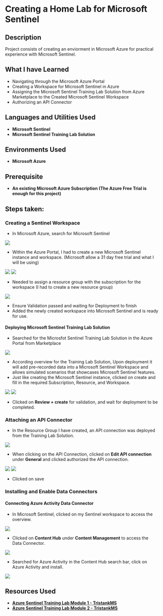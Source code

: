 <h1>Creating a Home Lab for Microsoft Sentinel</h1>


<h2>Description</h2>
Project consists of creating an enviorment in Microsoft Azure for practical experience with Microsoft Sentinel.
<br />

<h2>What I have Learned</h2>

- Navigating through the Microsoft Azure Portal
- Creating a Workspace for Microsoft Sentinel in Azure
- Assigning the Microsoft Sentinel Training Lab Solution from Azure Marketplace to the Created Microsoft Sentinel Workspace
- Authorizing an API Connector 

<h2>Languages and Utilities Used</h2>

- <b>Microsoft Sentinel</b>
- <b>Microsoft Sentinel Training Lab Solution </b>

<h2>Environments Used </h2>

- <b>Microsoft Azure</b>

<h2>Prerequisite</h2>

- <b>An existing Microsoft Azure Subscription (The Azure Free Trial is enough for this project)</b>

<h2>Steps taken:</h2>

<h3>Creating a Sentinel Workspace</h3>

- In Microsoft Azure, search for Microsoft Sentinel
<img src='https://i.imgur.com/UPuQDKV.png'>
  
- Within the Azure Portal, I had to create a new Microsoft Sentinel instance and workspace. (Microsoft allow a 31 day free trial and what I will be using)
<img src='https://i.imgur.com/nQcouxw.png'>
<img src='https://i.imgur.com/z0r9pTT.png'>

- Needed to assign a resource group with the subscription for the workspace (I had to create a new resource group)
<img src='https://i.imgur.com/3SomKpt.png'>
  
- Ensure Validation passed and waiting for Deployment to finish
- Added the newly created workspace into Microsoft Sentinel and is ready for use.

<h4>Deploying Microsoft Sentinel Training Lab Solution</h4>

- Searched for the Microsfot Sentinel Training Lab Solution in the Azure Portal from Marketplace
<img src='https://i.imgur.com/ggnfwBV.png'>

- According overview for the Training Lab Solution, Upon deployment it will add pre-recorded data into a Microsoft Sentinel Workspace and allows simulated scenarios that showcases Microsoft Sentinel features.
- Just like creating the Microsoft Sentinel instance, clicked on create and fill in the required Subscription, Resource, and Workspace.
<img src='https://i.imgur.com/PNOBX3p.png'>
<img src='https://i.imgur.com/kN2CA06.png'>

- Clicked on <b>Review + create</b> for validation, and wait for deployment to be completed.

<h3>Attaching an API Connector</h3>

- In the Resource Group I have created, an API connection was deployed from the Training Lab Solution.
<img src='https://i.imgur.com/V7BGzxh.png'>

- When clicking on the API Connection, clicked on <b>Edit API connection</b> under <b>General</b> and clicked authorized the API connection.
<img src='https://i.imgur.com/R5xDwny.png'>
<img src='https://i.imgur.com/wZUwSAI.png'>

- Clicked on save 

<h3>Installing and Enable Data Connectors</h3>

<h4>Connecting Azure Activity Data Connector</h4>

- In Microsoft Sentinel, clicked on my Sentinel workspace to access the overview.
<img src='https://i.imgur.com/QJra9w6.png'>

- Clicked on <b>Content Hub</b> under <b>Content Management</b> to access the Data Connector.
<img src='https://i.imgur.com/q8CXa4t.png'>

- Searched for Azure Activity in the Content Hub search bar, click on Azure Activity and install.
<img src='https://i.imgur.com/mJ033N0.png'>


<h2>Resources Used</h2>

- <b><a href='https://github.com/Azure/Azure-Sentinel/blob/master/Solutions/Training/Azure-Sentinel-Training-Lab/Modules/Module-1-Setting-up-the-environment.md'>Azure Sentinel Training Lab Module 1 - TristankMS</a></b>
- <b><a href='https://github.com/Azure/Azure-Sentinel/blob/master/Solutions/Training/Azure-Sentinel-Training-Lab/Modules/Module-2-Data-Connectors.md'>Azure Sentinel Training Lab Module 2 - TristankMS</a></b>

<!--
 ```diff
- text in red
+ text in green
! text in orange
# text in gray
@@ text in purple (and bold)@@
```

